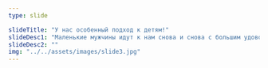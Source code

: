 ```yaml
---
type: slide

slideTitle: "У нас особенный подход к детям!"
slideDesc1: "Маленькие мужчины идут к нам снова и снова с большим удовольствием!"
slideDesc2: ""
img: "../../assets/images/slide3.jpg"
---
```

